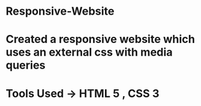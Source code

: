 # Responsive-Website
# Created a responsive website which uses an external css with media queries
# Tools Used -> HTML 5 , CSS 3

